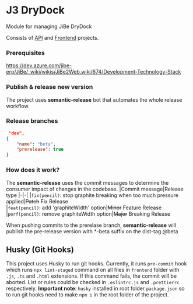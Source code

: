 # J3 DryDock

Module for managing JiBe DryDock

Consists of [API](api/README.md) and [Frontend](frontend/README.md) projects.

### Prerequisites

https://dev.azure.com/jibe-erp/JiBe/_wiki/wikis/JiBe2Web.wiki/674/Development-Technology-Stack

### Publish & release new version

The project uses <b>semantic-release</b> bot that automates the whole release workflow.

### Release branches

```json
 "dev",
{
    "name": "beta",
    "prerelease": true
}
```

### How does it work?

The <b>semantic-release</b> uses the commit messages to determine the consumer impact of changes in the codebase.
|Commit message|Release type
|-|-|
|`fix(pencil)`: stop graphite breaking when too much pressure applied|~~Patch~~ Fix Release  
|`feat(pencil)`: add 'graphiteWidth' option|~~Minor~~ Feature Release  
|`perf(pencil)`: remove graphiteWidth option|~~Major~~ Breaking Release

When pushing commits to the prerelase branch, <b>semantic-release</b> will publish the pre-release version with \*-beta suffix on the dist-tag @beta

[^1]: For UI project you need to install dependencies separately

## Husky (Git Hooks)
This project uses Husky to run git hooks. Currently, it runs `pre-commit` hook which runs `npx lint-staged` command on all files in `frontend` folder with `.js`, `.ts` and `.html` extensions. If this command fails, the commit will be aborted. List or rules could be checked in `.eslintrc.js` and `.prettierrc` respectively.
__Important note__:
`husky` installed in root folder `package.json` so to run git hooks need to make `npm i` in the root folder of the project.
